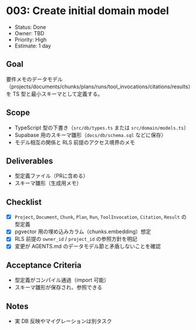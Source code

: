 # 003: Create initial domain model

- Status: Done
- Owner: TBD
- Priority: High
- Estimate: 1 day

## Goal
要件メモのデータモデル（projects/documents/chunks/plans/runs/tool_invocations/citations/results）を TS 型と最小スキーマとして定義する。

## Scope
- TypeScript 型の下書き（`src/db/types.ts` または `src/domain/models.ts`）
- Supabase 用のスキーマ雛形（`docs/db/schema.sql` などに保存）
- モデル相互の関係と RLS 前提のアクセス境界のメモ

## Deliverables
- 型定義ファイル（PRに含める）
- スキーマ雛形（生成用メモ）

## Checklist
- [x] `Project`, `Document`, `Chunk`, `Plan`, `Run`, `ToolInvocation`, `Citation`, `Result` の型定義
- [x] pgvector 用の埋め込みカラム（chunks.embedding）想定
- [x] RLS 前提の `owner_id` / `project_id` の参照方針を明記
- [x] 変更が AGENTS.md のデータモデル節と矛盾しないことを確認

## Acceptance Criteria
- 型定義がコンパイル通過（import 可能）
- スキーマ雛形が保存され、参照できる

## Notes
- 実 DB 反映やマイグレーションは別タスク
